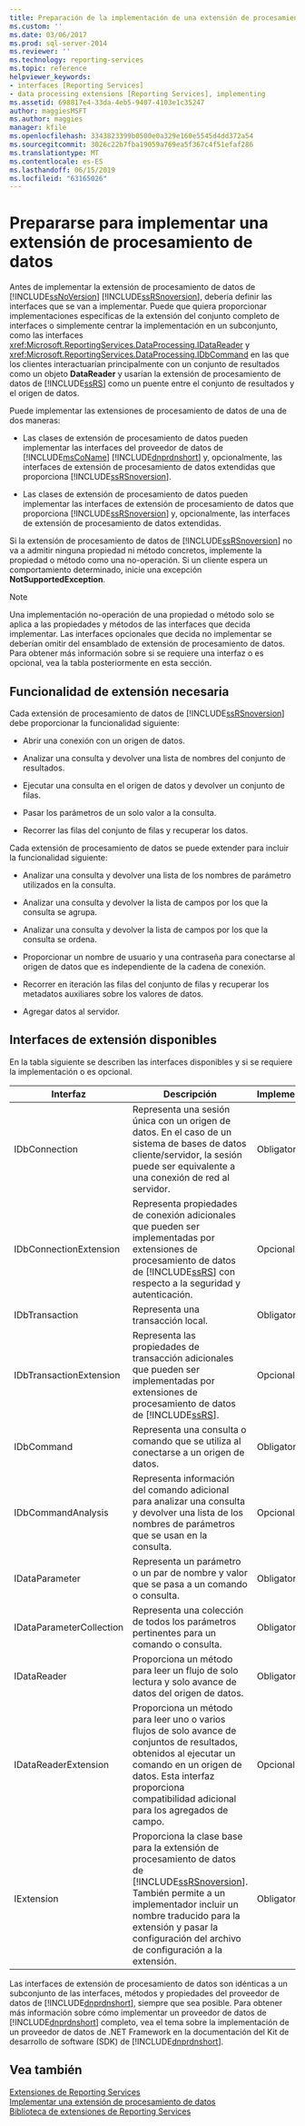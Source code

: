 ```yaml
---
title: Preparación de la implementación de una extensión de procesamiento de datos | Microsoft Docs
ms.custom: ''
ms.date: 03/06/2017
ms.prod: sql-server-2014
ms.reviewer: ''
ms.technology: reporting-services
ms.topic: reference
helpviewer_keywords:
- interfaces [Reporting Services]
- data processing extensions [Reporting Services], implementing
ms.assetid: 698817e4-33da-4eb5-9407-4103e1c35247
author: maggiesMSFT
ms.author: maggies
manager: kfile
ms.openlocfilehash: 3343823399b0500e0a329e160e5545d4dd372a54
ms.sourcegitcommit: 3026c22b7fba19059a769ea5f367c4f51efaf286
ms.translationtype: MT
ms.contentlocale: es-ES
ms.lasthandoff: 06/15/2019
ms.locfileid: "63165026"
---
```

# <a name="preparing-to-implement-a-data-processing-extension"></a>Prepararse para implementar una extensión de procesamiento de datos
  Antes de implementar la extensión de procesamiento de datos de [!INCLUDE[ssNoVersion](../../../includes/ssnoversion-md.md)] [!INCLUDE[ssRSnoversion](../../../includes/ssrsnoversion-md.md)], debería definir las interfaces que se van a implementar. Puede que quiera proporcionar implementaciones específicas de la extensión del conjunto completo de interfaces o simplemente centrar la implementación en un subconjunto, como las interfaces <xref:Microsoft.ReportingServices.DataProcessing.IDataReader> y <xref:Microsoft.ReportingServices.DataProcessing.IDbCommand> en las que los clientes interactuarían principalmente con un conjunto de resultados como un objeto **DataReader** y usarían la extensión de procesamiento de datos de [!INCLUDE[ssRS](../../../includes/ssrs.md)] como un puente entre el conjunto de resultados y el origen de datos.  
  
 Puede implementar las extensiones de procesamiento de datos de una de dos maneras:  
  
-   Las clases de extensión de procesamiento de datos pueden implementar las interfaces del proveedor de datos de [!INCLUDE[msCoName](../../../includes/msconame-md.md)] [!INCLUDE[dnprdnshort](../../../includes/dnprdnshort-md.md)] y, opcionalmente, las interfaces de extensión de procesamiento de datos extendidas que proporciona [!INCLUDE[ssRSnoversion](../../../includes/ssrsnoversion-md.md)].  
  
-   Las clases de extensión de procesamiento de datos pueden implementar las interfaces de extensión de procesamiento de datos que proporciona [!INCLUDE[ssRSnoversion](../../../includes/ssrsnoversion-md.md)] y, opcionalmente, las interfaces de extensión de procesamiento de datos extendidas.  
  
 Si la extensión de procesamiento de datos de [!INCLUDE[ssRSnoversion](../../../includes/ssrsnoversion-md.md)] no va a admitir ninguna propiedad ni método concretos, implemente la propiedad o método como una no-operación. Si un cliente espera un comportamiento determinado, inicie una excepción **NotSupportedException**.  
  
> [!NOTE]  
>  Una implementación no-operación de una propiedad o método solo se aplica a las propiedades y métodos de las interfaces que decida implementar. Las interfaces opcionales que decida no implementar se deberían omitir del ensamblado de extensión de procesamiento de datos. Para obtener más información sobre si se requiere una interfaz o es opcional, vea la tabla posteriormente en esta sección.  
  
## <a name="required-extension-functionality"></a>Funcionalidad de extensión necesaria  
 Cada extensión de procesamiento de datos de [!INCLUDE[ssRSnoversion](../../../includes/ssrsnoversion-md.md)] debe proporcionar la funcionalidad siguiente:  
  
-   Abrir una conexión con un origen de datos.  
  
-   Analizar una consulta y devolver una lista de nombres del conjunto de resultados.  
  
-   Ejecutar una consulta en el origen de datos y devolver un conjunto de filas.  
  
-   Pasar los parámetros de un solo valor a la consulta.  
  
-   Recorrer las filas del conjunto de filas y recuperar los datos.  
  
 Cada extensión de procesamiento de datos se puede extender para incluir la funcionalidad siguiente:  
  
-   Analizar una consulta y devolver una lista de los nombres de parámetro utilizados en la consulta.  
  
-   Analizar una consulta y devolver la lista de campos por los que la consulta se agrupa.  
  
-   Analizar una consulta y devolver la lista de campos por los que la consulta se ordena.  
  
-   Proporcionar un nombre de usuario y una contraseña para conectarse al origen de datos que es independiente de la cadena de conexión.  
  
-   Recorrer en iteración las filas del conjunto de filas y recuperar los metadatos auxiliares sobre los valores de datos.  
  
-   Agregar datos al servidor.  
  
## <a name="available-extension-interfaces"></a>Interfaces de extensión disponibles  
 En la tabla siguiente se describen las interfaces disponibles y si se requiere la implementación o es opcional.  
  
|Interfaz|Descripción|Implementación|  
|---------------|-----------------|--------------------|  
|IDbConnection|Representa una sesión única con un origen de datos. En el caso de un sistema de bases de datos cliente/servidor, la sesión puede ser equivalente a una conexión de red al servidor.|Obligatorio|  
|IDbConnectionExtension|Representa propiedades de conexión adicionales que pueden ser implementadas por extensiones de procesamiento de datos de [!INCLUDE[ssRS](../../../includes/ssrs.md)] con respecto a la seguridad y autenticación.|Opcional|  
|IDbTransaction|Representa una transacción local.|Obligatorio|  
|IDbTransactionExtension|Representa las propiedades de transacción adicionales que pueden ser implementadas por extensiones de procesamiento de datos de [!INCLUDE[ssRS](../../../includes/ssrs.md)].|Opcional|  
|IDbCommand|Representa una consulta o comando que se utiliza al conectarse a un origen de datos.|Obligatorio|  
|IDbCommandAnalysis|Representa información del comando adicional para analizar una consulta y devolver una lista de los nombres de parámetros que se usan en la consulta.|Opcional|  
|IDataParameter|Representa un parámetro o un par de nombre y valor que se pasa a un comando o consulta.|Obligatorio|  
|IDataParameterCollection|Representa una colección de todos los parámetros pertinentes para un comando o consulta.|Obligatorio|  
|IDataReader|Proporciona un método para leer un flujo de solo lectura y solo avance de datos del origen de datos.|Obligatorio|  
|IDataReaderExtension|Proporciona un método para leer uno o varios flujos de solo avance de conjuntos de resultados, obtenidos al ejecutar un comando en un origen de datos. Esta interfaz proporciona compatibilidad adicional para los agregados de campo.|Opcional|  
|IExtension|Proporciona la clase base para la extensión de procesamiento de datos de [!INCLUDE[ssRSnoversion](../../../includes/ssrsnoversion-md.md)]. También permite a un implementador incluir un nombre traducido para la extensión y pasar la configuración del archivo de configuración a la extensión.|Obligatorio|  
  
 Las interfaces de extensión de procesamiento de datos son idénticas a un subconjunto de las interfaces, métodos y propiedades del proveedor de datos de [!INCLUDE[dnprdnshort](../../../includes/dnprdnshort-md.md)], siempre que sea posible. Para obtener más información sobre cómo implementar un proveedor de datos de [!INCLUDE[dnprdnshort](../../../includes/dnprdnshort-md.md)] completo, vea el tema sobre la implementación de un proveedor de datos de .NET Framework en la documentación del Kit de desarrollo de software (SDK) de [!INCLUDE[dnprdnshort](../../../includes/dnprdnshort-md.md)].  
  
## <a name="see-also"></a>Vea también  
 [Extensiones de Reporting Services](../reporting-services-extensions.md)   
 [Implementar una extensión de procesamiento de datos](implementing-a-data-processing-extension.md)   
 [Biblioteca de extensiones de Reporting Services](../reporting-services-extension-library.md)  
  
  
